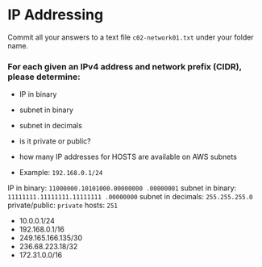 # IP Addressing

Commit all your answers to a text file `c02-network01.txt` under your folder name.


### For each given an IPv4 address and network prefix (CIDR), please determine:

- IP in binary
- subnet in binary
- subnet in decimals
- is it private or public?
- how many IP addresses for HOSTS are available on AWS subnets

- Example: `192.168.0.1/24`

IP in binary: `11000000.10101000.00000000 .00000001`
subnet in binary: `11111111.11111111.11111111 .00000000`
subnet in decimals: `255.255.255.0`
private/public: `private`
hosts: `251`

- 10.0.0.1/24
- 192.168.0.1/16
- 249.165.166.135/30
- 236.68.223.18/32
- 172.31.0.0/16
